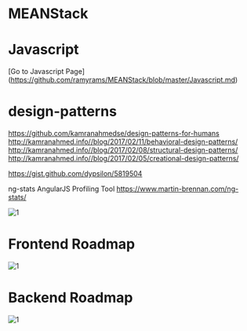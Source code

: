 # MEANStack

# Javascript 
[Go to Javascript Page] (https://github.com/ramyrams/MEANStack/blob/master/Javascript.md)

# design-patterns
https://github.com/kamranahmedse/design-patterns-for-humans
http://kamranahmed.info//blog/2017/02/11/behavioral-design-patterns/
http://kamranahmed.info//blog/2017/02/08/structural-design-patterns/
http://kamranahmed.info//blog/2017/02/05/creational-design-patterns/

https://gist.github.com/dypsilon/5819504



ng-stats AngularJS Profiling Tool
https://www.martin-brennan.com/ng-stats/


![1](https://camo.githubusercontent.com/ec07e2499a0141f6fef7a4d5700fae1facd5d63a/68747470733a2f2f692e696d6775722e636f6d2f4b7848396335532e706e67)

# Frontend Roadmap
![1](https://camo.githubusercontent.com/c50c7d9bbeaf87deae5aaa20b61ad00d59f0ec72/68747470733a2f2f692e696d6775722e636f6d2f527374746b526f2e706e67)

# Backend Roadmap
![1](https://camo.githubusercontent.com/7d34538867c3576aa1bd1fd9989303c832bf103a/687474703a2f2f692e696d6775722e636f6d2f4e5965304d64362e706e67)
